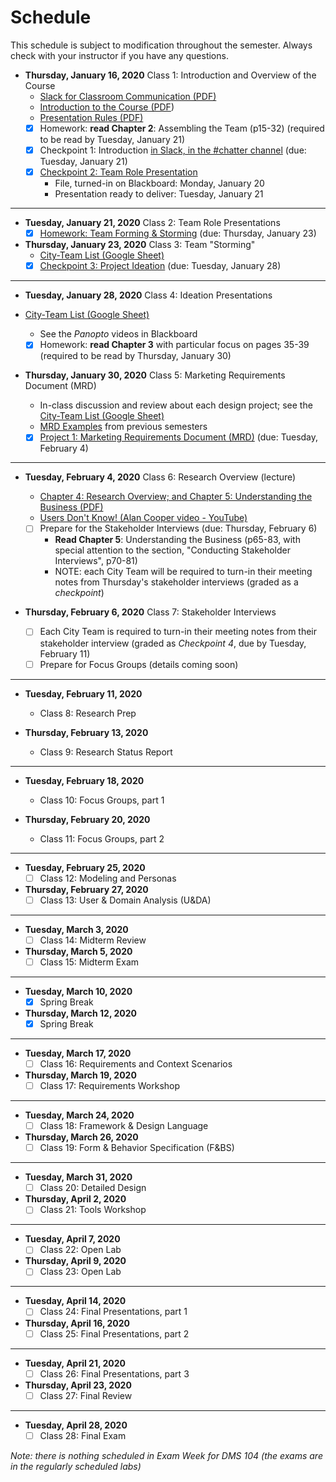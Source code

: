 # **Schedule**
This schedule is subject to modification throughout the semester. Always check with your instructor if you have any questions.

- **Thursday, January 16, 2020** Class 1: Introduction and Overview of the Course
  - [Slack for Classroom Communication (PDF)](01-introduction/slack-for-classroom-communication.pdf)
  - [Introduction to the Course (PDF](01-introduction/introduction.pdf))
  - [Presentation Rules (PDF)](01-introduction/presentation-rules.pdf)
  - [x] Homework: **read Chapter 2**: Assembling the Team (p15-32) (required to be read by Tuesday, January 21)
  - [x] Checkpoint 1: Introduction [in Slack, in the #chatter channel](https://app.slack.com/client/TS485SS6R/CS3PUNWFN) (due: Tuesday, January 21)
  - [x] [Checkpoint 2: Team Role Presentation](checkpoint02-team-role-presentation/instructions.md) 
    - File, turned-in on Blackboard: Monday, January 20
    - Presentation ready to deliver: Tuesday, January 21

<hr>

- **Tuesday, January 21, 2020** Class 2: Team Role Presentations
  - [x] [Homework: Team Forming & Storming](03-storming/storming.md) (due: Thursday, January 23)
  
- **Thursday, January 23, 2020** Class 3: Team "Storming"
  - [City-Team List (Google Sheet)](https://docs.google.com/spreadsheets/d/1UbdBF9IbIszRgiBGJvKIZuRk87naHoRm23v-MqI_drE/edit#gid=0)
  - [x] [Checkpoint 3: Project Ideation](checkpoint03-project-ideation/instructions.md) (due: Tuesday, January 28)

<hr>

- **Tuesday, January 28, 2020** Class 4: Ideation Presentations
- [City-Team List (Google Sheet)](https://docs.google.com/spreadsheets/d/1UbdBF9IbIszRgiBGJvKIZuRk87naHoRm23v-MqI_drE/edit#gid=0)
  - See the *Panopto* videos in Blackboard
  - [x] Homework: **read Chapter 3** with particular focus on pages 35-39 (required to be read by Thursday, January 30)
  
- **Thursday, January 30, 2020** Class 5: Marketing Requirements Document (MRD)
  
  - In-class discussion and review about each design project; see the [City-Team List (Google Sheet)](https://docs.google.com/spreadsheets/d/1UbdBF9IbIszRgiBGJvKIZuRk87naHoRm23v-MqI_drE/edit#gid=0)
  - [MRD Examples](05-mrd/readme.md) from previous semesters
  - [x] [Project 1: Marketing Requirements Document (MRD)](project01-mrd/instructions.md) (due: Tuesday, February 4)

<hr>

- **Tuesday, February 4, 2020** Class 6: Research Overview (lecture)
  
  - [Chapter 4: Research Overview; and Chapter 5: Understanding the Business (PDF)](06-research-overview/chapter4-and-5-summary.pdf)
  - [Users Don't Know! (Alan Cooper video - YouTube)](https://youtu.be/sNWBnCazIcU)
  
  - [ ] Prepare for the Stakeholder Interviews (due: Thursday, February 6)
    - **Read Chapter 5**: Understanding the Business (p65-83, with special attention to the section, "Conducting Stakeholder Interviews", p70-81)
    - NOTE: each City Team will be required to turn-in their meeting notes from Thursday's stakeholder interviews (graded as a *checkpoint*)
- **Thursday, February 6, 2020** Class 7: Stakeholder Interviews

  - [ ] Each City Team is required to turn-in their meeting notes from their stakeholder interview (graded as *Checkpoint 4*, due by Tuesday, February 11)
  - [ ] Prepare for Focus Groups (details coming soon)

<hr>

- **Tuesday, February 11, 2020**
  - Class 8: Research Prep

- **Thursday, February 13, 2020**
  - Class 9: Research Status Report

<hr>

- **Tuesday, February 18, 2020**
  - Class 10: Focus Groups, part 1

- **Thursday, February 20, 2020**
  - Class 11: Focus Groups, part 2

<hr>

- **Tuesday, February 25, 2020**
  - [ ] Class 12: Modeling and Personas

- **Thursday, February 27, 2020**
  - [ ] Class 13: User & Domain Analysis (U&DA)

<hr>

- **Tuesday, March 3, 2020**
  - [ ] Class 14: Midterm Review

- **Thursday, March 5, 2020**
  - [ ] Class 15: Midterm Exam

<hr>

- **Tuesday, March 10, 2020**
  - [x] Spring Break

- **Thursday, March 12, 2020**
  - [x] Spring Break

<hr>

- **Tuesday, March 17, 2020**
  - [ ] Class 16: Requirements and Context Scenarios

- **Thursday, March 19, 2020**
  - [ ] Class 17: Requirements Workshop

<hr>

- **Tuesday, March 24, 2020**
  - [ ] Class 18: Framework & Design Language

- **Thursday, March 26, 2020**
  - [ ] Class 19: Form & Behavior Specification (F&BS)

<hr>

- **Tuesday, March 31, 2020**
  - [ ] Class 20: Detailed Design

- **Thursday, April 2, 2020**
  - [ ] Class 21: Tools Workshop

<hr>

- **Tuesday, April 7, 2020**
  - [ ] Class 22: Open Lab

- **Thursday, April 9, 2020**
  - [ ] Class 23: Open Lab

<hr>

- **Tuesday, April 14, 2020**
  - [ ] Class 24: Final Presentations, part 1

- **Thursday, April 16, 2020**
  - [ ] Class 25: Final Presentations, part 2

<hr>

- **Tuesday, April 21, 2020**
  - [ ] Class 26: Final Presentations, part 3

- **Thursday, April 23, 2020**
  - [ ] Class 27: Final Review

<hr>

- **Tuesday, April 28, 2020**
  - [ ] Class 28: Final Exam

*Note: there is nothing scheduled in Exam Week for DMS 104 (the exams are in the regularly scheduled labs)*

